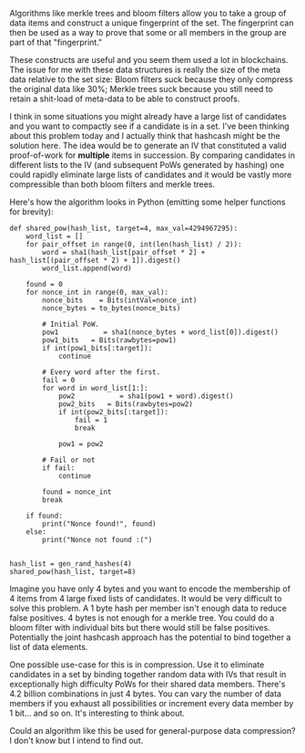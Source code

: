 Algorithms like merkle trees and bloom filters allow you to take a group of data items and construct a unique fingerprint of the set. The fingerprint can then be used as a way to prove that some or all members in the group are part of that "fingerprint."

These constructs are useful and you seem them used a lot in blockchains. The issue for me with these data structures is really the size of the meta data relative to the set size: Bloom filters suck because they only compress the original data like 30%; Merkle trees suck because you still need to retain a shit-load of meta-data to be able to construct proofs.

I think in some situations you might already have a large list of candidates and you want to compactly see if a candidate is in a set. I've been thinking about this problem today and I actually think that hashcash might be the solution here. The idea would be to generate an IV that constituted a valid proof-of-work for **multiple** items in succession. By comparing candidates in different lists to the IV (and subsequent PoWs generated by hashing) one could rapidly eliminate large lists of candidates and it would be vastly more compressible than both bloom filters and merkle trees. 

Here's how the algorithm looks in Python (emitting some helper functions for brevity):
```
def shared_pow(hash_list, target=4, max_val=4294967295):
    word_list = []
    for pair_offset in range(0, int(len(hash_list) / 2)):
        word = sha1(hash_list[pair_offset * 2] + hash_list[(pair_offset * 2) + 1]).digest()
        word_list.append(word)
    
    found = 0
    for nonce_int in range(0, max_val):
        nonce_bits    = Bits(intVal=nonce_int)
        nonce_bytes = to_bytes(nonce_bits)
        
        # Initial PoW.
        pow1           = sha1(nonce_bytes + word_list[0]).digest()
        pow1_bits   = Bits(rawbytes=pow1)
        if int(pow1_bits[:target]):
            continue
            
        # Every word after the first.
        fail = 0
        for word in word_list[1:]:
            pow2           = sha1(pow1 + word).digest()
            pow2_bits   = Bits(rawbytes=pow2)
            if int(pow2_bits[:target]):
                fail = 1
                break
                
            pow1 = pow2
        
        # Fail or not
        if fail:
            continue
                
        found = nonce_int
        break
        
    if found:
        print("Nonce found!", found)
    else:
        print("Nonce not found :(")
        

hash_list = gen_rand_hashes(4)
shared_pow(hash_list, target=8)
```

Imagine you have only 4 bytes and you want to encode the membership of 4 items from 4 large fixed lists of candidates. It would be very difficult to solve this problem. A 1 byte hash per member isn't enough data to reduce false positives. 4 bytes is not enough for a merkle tree. You could do a bloom filter with individual bits but there would still be false positives. Potentially the joint hashcash approach has the potential to bind together a list of data elements.

One possible use-case for this is in compression. Use it to eliminate candidates in a set by binding together random data with IVs that result in exceptionally high difficulty PoWs for their shared data members. There's 4.2 billion combinations in just 4 bytes. You can vary the number of data members if you exhaust all possibilities or increment every data member by 1 bit... and so on. It's interesting to think about.

Could an algorithm like this be used for general-purpose data compression? I don't know but I intend to find out. 

